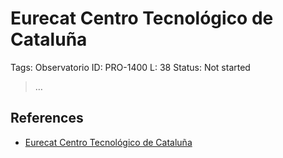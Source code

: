 # Eurecat Centro Tecnológico de Cataluña

Tags: Observatorio
ID: PRO-1400
L: 38
Status: Not started

> …
> 

## References

- [Eurecat Centro Tecnológico de Cataluña](https://eurecat.org/es/)